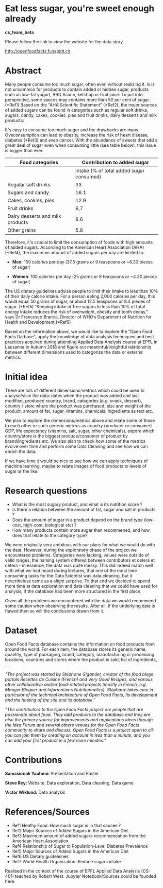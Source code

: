 # Eat less sugar, you're sweet enough already
__cs_team_beta__

Please follow the link to view the website for the data story

http://openfoodfacts.funspirit.ch

# Abstract
Many people consume too much sugar, often even without realizing it. Is is not uncommon for products to contain added or hidden sugar, products such as low-fat yogurt, BBQ Sauce, ketchup or fruit juice. To put into perspective, some sauces may contains more than 50 per cent of sugar. (*Ref1) Based on the "AHA Scientific Statement" (*Ref2), the major sources of added sugars can be found in categories such as regular soft drinks, sugars, candy, cakes, cookies, pies and fruit drinks, dairy desserts and milk products:

It's easy to consume too much sugar and the drawbacks are many. Oveconsumption can lead to obesity, increase the risk of heart disease, diabetes (*Ref3) and even cancer. With the abundance of sweets that add a great deal of sugar even when consuming little (see table below), this issue is bigger than ever.

| Food categories | Contribution to added sugar|
| ------ | ------ |
| | intake (% of total added sugar consumed)|
| Regular soft drinks | 33 |
| Sugars and candy | 16.1|
| Cakes, cookies, pies | 12.9|
| Fruit drinks  |9,7|
| Dairy desserts and milk products |8.6|
| Other grains |5.8|


Therefore, it's crucial to limit the consumption of foods with high amounts of added sugars. According to the American Heart Association (AHA) (*Ref4), the maximum amount of added sugars per day are limited to:

* **Men**: 150 calories per day 
(37.5 grams or 9 teaspoons or ~6.30 pieces of sugar)

* **Women**: 100 calories per day 
(25 grams or 6 teaspoons or ~4.20 pieces of sugar)

The US dietary guidelines advise people to limit their intake to less than 10% of their daily calorie intake. For a person eating 2,000 calories per day, this would equal 50 grams of sugar, or about 12.5 teaspoons or 8.4 pieces of sugar. (*Ref5)
“Keeping intake of free sugars to less than 10% of total energy intake reduces the risk of overweight, obesity and tooth decay,” says Dr Francesco Branca, Director of WHO’s Department of Nutrition for Health and Development.(*Ref6)

Based on the information above, we would like to explore the "Open Food Facts Datbase", apply the knowledge of data analysis techniques and best practices acquired during attending Applied Data Analysis course at EPFL in Lausanne in Autumn 2018 and figure out meaninful/insightful relationship between different dimensions used to categorize the data or external metrics.

# Initial idea 
There are lots of different dimensions/metrics which could be used to analyse/slice the data: dates when the product was added and last modified, produced country, brand, categories (e.g. snack, dessert), country / store where the product was purchased, size and weight of the product, amount of fat, sugar, vitamins, chemicals, ingredients as text etc. 

We plan to explore the dimensions/metrics above and relate some of those to each other or such generic metrics as country (producer or consumer) GDP, life expectancy (vitamins, salt, sugar, other chemicals), expore which country/store is the biggest produce/consumer of product by brand/ingredients etc. We also plan to check how some of the metrics evolve over time and perform some Data Cleaning and see how we can enrich the data.

If we have time it would be nice to see how we can apply techniques of machine learning, maybe to relate images of food products to levels of sugar or the like.

# Research questions
* What is the most sugary product, and what is its nutrition score ?
* Is there a relation between the amount of fat, sugar and salt in products ?
* Does the amount of sugar in a product depend on the brand type (low-cost, high-cost, biological etc) ?
* How many products contain more sugar than recommened, and how does that relate to the category type?

We were originally very ambitous with our plans for what we would do with the data. However, during the exploratory phase of the project we encountered problems. Categories were lacking, values were outside of valid ranges, the naming system differed between contributors et cetera et cetera - in essence, the data was quite messy. This did indeed match well with what we had heard during lectures, that one of the most time consuming tasks for the Data Scientist was data cleaning, but it nevertheless came as a slight surprise. To that end we decided to spend more time at data exploration and data cleaning that we could have used for analysis, if the database had been more structured in the first place.

Given all the problems we encountered with the data we would recommend some caution when observing the results. After all, if the underlying data is flawed then so will the conclusions drawn from it.

# Dataset
Open Food Facts database contains the information on food products from around the world. For each item, the database stores its generic name, quantity, type of packaging, brand, category, manufacturing or processing locations, countries and stores where the product is sold, list of ingredients, ...

*"The project was started by Stéphane Gigandet, creator of the food blogs portals Recettes de Cuisine (French) and Very Good Recipes, and various other collaborative and/or food-related projects (mostly in French, e.g. Manger Bloguer and Informations Nutritionnelles). Stéphane takes care in particular of the technical architecture of Open Food Facts, its development and the hosting of the site and its database."*

*"The contributors to the Open Food Facts project are people that are passionate about food. They add products to the database and they are also the primary source for improvements and applications ideas through the Idea Forum and several others venues for the Open Food Facts community to share and discuss. Open Food Facts is a project open to all: you can join them by creating an account in less than a minute, and you can add your first product in a few more minutes."*

# Contributions
**Samasionak Yauheni:** Presentation and Poster

**Steve Rey:** Website, Data exploration, Data cleaning, Data game

**Victor Wiklund:** Data analysis

# References/Sources
* Ref1 Heathy Food: How much sugar is in that sauces ?
* Ref2 Major Sources of Added Sugars in the American Diet
* Ref3 Maximum amount of added sugars recommendation from the American Heart Association
* Ref4 Relationship of Sugar to Population-Level Diabetes Prevalence
* Ref5 Major Sources of Added Sugars in the American Diet
* Ref6 US Dietary guideleines
* Ref7 World Health Organization: Reduce sugars intake

Realised in the context of the course of EPFL Applied Data Analysis (CS-401) teached by Robert West. Jupyter Notebook/Sources could be founded here.

